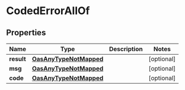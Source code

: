 

# CodedErrorAllOf

## Properties

Name | Type | Description | Notes
------------ | ------------- | ------------- | -------------
**result** | [**OasAnyTypeNotMapped**](.md) |  |  [optional]
**msg** | [**OasAnyTypeNotMapped**](.md) |  |  [optional]
**code** | [**OasAnyTypeNotMapped**](.md) |  |  [optional]




